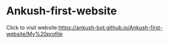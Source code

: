 # Ankush-first-website
Click to visit website:https://ankush-bot.github.io/Ankush-first-website/My%20profile
